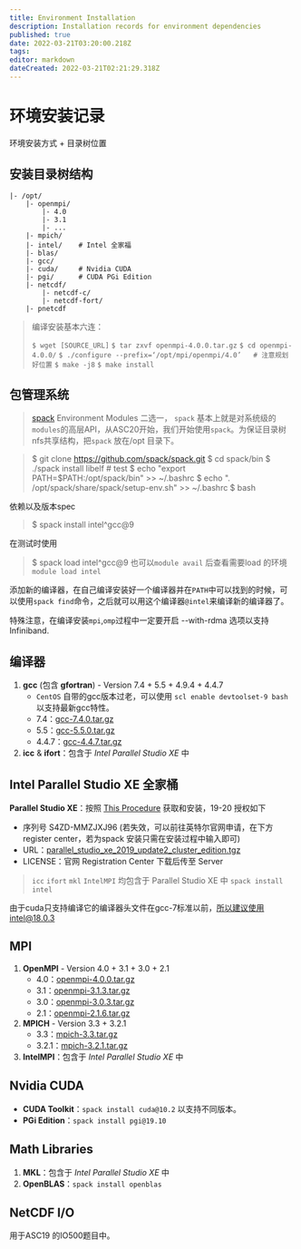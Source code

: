```yaml
---
title: Environment Installation
description: Installation records for environment dependencies
published: true
date: 2022-03-21T03:20:00.218Z
tags: 
editor: markdown
dateCreated: 2022-03-21T02:21:29.318Z
---
```


# 环境安装记录

环境安装方式 + 目录树位置

## 安装目录树结构

```
|- /opt/
    |- openmpi/
        |- 4.0
        |- 3.1
        |- ...
    |- mpich/
    |- intel/    # Intel 全家福
    |- blas/
    |- gcc/
    |- cuda/     # Nvidia CUDA
    |- pgi/      # CUDA PGi Edition
    |- netcdf/
        |- netcdf-c/
        |- netcdf-fort/
    |- pnetcdf
```

> 编译安装基本六连：
> 
> `$ wget [SOURCE_URL]`
> `$ tar zxvf openmpi-4.0.0.tar.gz`
> `$ cd openmpi-4.0.0/`
> `$ ./configure --prefix=‘/opt/mpi/openmpi/4.0’   # 注意规划好位置`
> `$ make -j8`
> `$ make install`

## 包管理系统
>[spack](https://spack.io/)
>Environment Modules
二选一， `spack` 基本上就是对系统级的`modules`的高层API，从ASC20开始，我们开始使用`spack`。为保证目录树nfs共享结构，把`spack` 放在/opt 目录下。

>$ git clone https://github.com/spack/spack.git
>$ cd spack/bin
>$ ./spack install libelf # test
>$ echo "export PATH=$PATH:/opt/spack/bin" >> ~/.bashrc
>$ echo ". /opt/spack/share/spack/setup-env.sh" >> ~/.bashrc
>$ bash

依赖以及版本spec
> $ spack install intel^gcc@9

在测试时使用
> $ spack load intel^gcc@9
也可以`module avail` 后查看需要load 的环境`module load intel`

添加新的编译器，在自己编译安装好一个编译器并在`PATH`中可以找到的时候，可以使用`spack find`命令，之后就可以用这个编译器`@intel`来编译新的编译器了。

特殊注意，在编译安装`mpi`,`omp`过程中一定要开启 --with-rdma 选项以支持Infiniband.

## 编译器

1. **gcc** (包含 **gfortran**) - Version 7.4 + 5.5 + 4.9.4 + 4.4.7
    - `CentOS` 自带的gcc版本过老，可以使用 `scl enable devtoolset-9 bash`以支持最新gcc特性。
    - 7.4：[gcc-7.4.0.tar.gz](http://ftp.gnu.org/gnu/gcc/gcc-7.4.0/gcc-7.4.0.tar.gz)
    - 5.5：[gcc-5.5.0.tar.gz](http://ftp.gnu.org/gnu/gcc/gcc-5.5.0/gcc-5.5.0.tar.gz)
    - 4.4.7：[gcc-4.4.7.tar.gz](http://ftp.gnu.org/gnu/gcc/gcc-4.4.7/gcc-4.4.7.tar.gz)
2. **icc** & **ifort**：包含于 *Intel Parallel Studio XE* 中

## Intel Parallel Studio XE 全家桶

**Parallel Studio XE**：按照 [This Procedure](https://www.slothparadise.com/how-to-setup-the-intel-compilers-on-a-cluster) 获取和安装，19-20 授权如下

- 序列号 S4ZD-MMZJXJ96 (若失效，可以前往英特尔官网申请，在下方register center，若为spack 安装只需在安装过程中输入即可)
- URL：[parallel_studio_xe_2019_update2_cluster_edition.tgz](http://registrationcenter-download.intel.com/akdlm/irc_nas/tec/15088/parallel_studio_xe_2019_update2_cluster_edition.tgz)
- LICENSE：官网 Registration Center 下载后传至 Server

> `icc` `ifort` `mkl` `IntelMPI` 均包含于 Parallel Studio XE 中
> `spack install intel`

由于cuda只支持编译它的编译器头文件在gcc-7标准以前，所以建议使用intel@18.0.3
## MPI

1. **OpenMPI** - Version 4.0 + 3.1 + 3.0 + 2.1
    - 4.0：[openmpi-4.0.0.tar.gz](https://download.open-mpi.org/release/open-mpi/v4.0/openmpi-4.0.0.tar.gz)
    - 3.1：[openmpi-3.1.3.tar.gz](https://download.open-mpi.org/release/open-mpi/v3.1/openmpi-3.1.3.tar.gz)
    - 3.0：[openmpi-3.0.3.tar.gz](https://download.open-mpi.org/release/open-mpi/v3.0/openmpi-3.0.3.tar.gz)
    - 2.1：[openmpi-2.1.6.tar.gz](https://download.open-mpi.org/release/open-mpi/v2.1/openmpi-2.1.6.tar.gz)
2. **MPICH** - Version 3.3 + 3.2.1
    - 3.3：[mpich-3.3.tar.gz](http://www.mpich.org/static/downloads/3.3/mpich-3.3.tar.gz)
    - 3.2.1：[mpich-3.2.1.tar.gz](http://www.mpich.org/static/downloads/3.2.1/mpich-3.2.1.tar.gz)
3. **IntelMPI**：包含于 *Intel Parallel Studio XE* 中

## Nvidia CUDA

- **CUDA Toolkit**：`spack install cuda@10.2` 以支持不同版本。
- **PGi Edition**：`spack install pgi@19.10`

## Math Libraries

1. **MKL**：包含于 *Intel Parallel Studio XE* 中
2. **OpenBLAS**：`spack install openblas`

## NetCDF I/O
用于ASC19 的IO500题目中。
